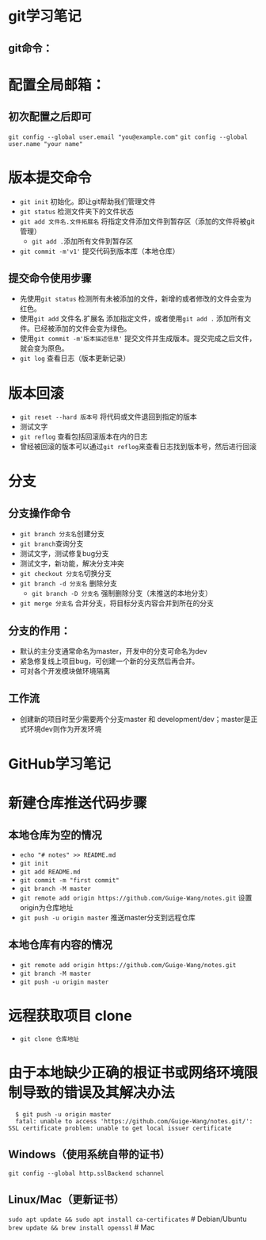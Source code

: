 git学习笔记
==============
git命令：
--------------
# 配置全局邮箱：
## 初次配置之后即可
`git config --global user.email "you@example.com"`
`git config --global user.name "your name"`
# 版本提交命令
- `git init` 初始化。即让git帮助我们管理文件
- `git status` 检测文件夹下的文件状态
- `git add 文件名.文件拓展名` 将指定文件添加文件到暂存区（添加的文件将被git管理）
  - `git add .`添加所有文件到暂存区
- `git commit -m'v1'` 提交代码到版本库（本地仓库）
## 提交命令使用步骤
- 先使用`git status` 检测所有未被添加的文件，新增的或者修改的文件会变为红色。
- 使用`git add` 文件名.扩展名 添加指定文件，或者使用`git add .` 添加所有文件。已经被添加的文件会变为绿色。
- 使用`git commit -m'版本描述信息'` 提交文件并生成版本。提交完成之后文件，就会变为原色。
- `git log` 查看日志（版本更新记录）
# 版本回滚
- `git reset --hard 版本号` 将代码或文件退回到指定的版本
- 测试文字
- `git reflog` 查看包括回滚版本在内的日志
- 曾经被回滚的版本可以通过`git reflog`来查看日志找到版本号，然后进行回滚
# 分支
## 分支操作命令
- `git branch 分支名`创建分支
- `git branch`查询分支
- 测试文字，测试修复bug分支
- 测试文字，新功能，解决分支冲突
- `git checkout 分支名`切换分支
- `git branch -d 分支名` 删除分支
  - `git branch -D 分支名` 强制删除分支（未推送的本地分支）
- `git merge 分支名` 合并分支，将目标分支内容合并到所在的分支
## 分支的作用：
- 默认的主分支通常命名为master，开发中的分支可命名为dev
- 紧急修复线上项目bug，可创建一个新的分支然后再合并。
- 可对各个开发模块做环境隔离
## 工作流
- 创建新的项目时至少需要两个分支master 和 development/dev；master是正式环境dev则作为开发环境



GitHub学习笔记  
===========


# 新建仓库推送代码步骤
## 本地仓库为空的情况
- `echo "# notes" >> README.md`
- `git init`
- `git add README.md`
- `git commit -m "first commit"`
- `git branch -M master`
- `git remote add origin https://github.com/Guige-Wang/notes.git` 设置origin为仓库地址
- `git push -u origin master` 推送master分支到远程仓库
## 本地仓库有内容的情况
- `git remote add origin https://github.com/Guige-Wang/notes.git`
- `git branch -M master`
- `git push -u origin master`

# 远程获取项目 clone
- `git clone 仓库地址`
# 由于本地缺少正确的根证书或网络环境限制导致的错误及其解决办法
      $ git push -u origin master
      fatal: unable to access 'https://github.com/Guige-Wang/notes.git/': SSL certificate problem: unable to get local issuer certificate
## Windows（使用系统自带的证书）
`git config --global http.sslBackend schannel`
## Linux/Mac（更新证书）
`sudo apt update && sudo apt install ca-certificates`  # Debian/Ubuntu
`brew update && brew install openssl`                 # Mac